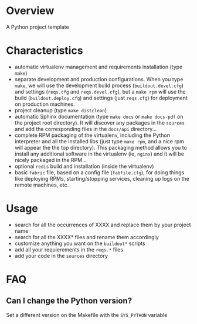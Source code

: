 Overview
========

A Python project template

Characteristics
===============

- automatic virtualenv management and requirements installation (type `make`)
- separate development and production configurations. When you type `make`, we
  will use the development build process (`buildout.devel.cfg`) and
  settings (`reqs.cfg` and `reqs.devel.cfg`), but a `make rpm` will use the
  build (`buildout.deploy.cfg`) and settings (just `reqs.cfg`) for
  deployment on production machines.
- project cleanup (type `make distclean`)
- automatic Sphinx documentation (type `make docs` or `make docs-pdf` on the
  project root directory). It will discover any packages in the `sources` and add
  the corresponding files in the `docs/api` directory...
- complete RPM packaging of the virtualenv, including the Python interpreter and
  all the installed libs (just type `make rpm`, and a nice rpm will appear the
  the top directory). This packaging method allows you to install any additional
  software in the virtualenv (ie, `nginx`) and it will be nicely packaged in
  the RPM...
- optional `redis` build and installation (inside the virtualenv)
- basic `fabric` file, based on a config file (`fabfile.cfg`), for doing things
  like deploying RPMs, starting/stopping services, cleaning up logs on the
  remote machines, etc.

Usage
=====

- search for all the occurrences of XXXX and replace them by your project name
- search for all the XXXX* files and rename them accordingly
- customize anything you want on the `buildout*` scripts
- add all your requierements in the `reqs.*` files
- add your code in the `sources` directory


FAQ
===

Can I change the Python version?
--------------------------------

Set a different version on the Makefile with the `SYS_PYTHON` variable



